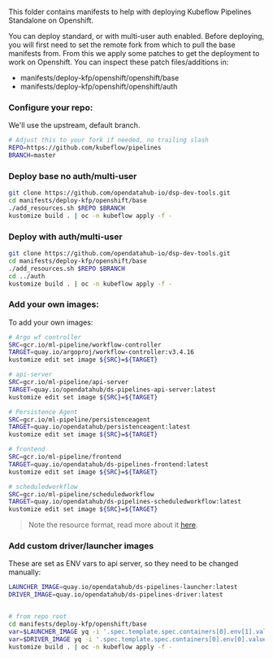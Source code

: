 This folder contains manifests to help with deploying Kubeflow Pipelines Standalone on Openshift. 

You can deploy standard, or with multi-user auth enabled. 
Before deploying, you will first need to set the remote fork from which to pull the base manifests from. From this we 
apply some patches to get the deployment to work on Openshift. You can inspect these patch files/additions in: 

- manifests/deploy-kfp/openshift/openshift/base
- manifests/deploy-kfp/openshift/openshift/auth


### Configure your repo: 

We'll use the upstream, default branch. 
```bash
# Adjust this to your fork if needed, no trailing slash
REPO=https://github.com/kubeflow/pipelines
BRANCH=master
```

### Deploy base no auth/multi-user

```bash
git clone https://github.com/opendatahub-io/dsp-dev-tools.git
cd manifests/deploy-kfp/openshift/base
./add_resources.sh $REPO $BRANCH
kustomize build . | oc -n kubeflow apply -f -
```

### Deploy with auth/multi-user

```bash
git clone https://github.com/opendatahub-io/dsp-dev-tools.git
cd manifests/deploy-kfp/openshift/base
./add_resources.sh $REPO $BRANCH
cd ../auth
kustomize build . | oc -n kubeflow apply -f -
```

### Add your own images: 

To add your own images: 

```bash
# Argo wf controller
SRC=gcr.io/ml-pipeline/workflow-controller
TARGET=quay.io/argoproj/workflow-controller:v3.4.16
kustomize edit set image ${SRC}=${TARGET}

# api-server
SRC=gcr.io/ml-pipeline/api-server
TARGET=quay.io/opendatahub/ds-pipelines-api-server:latest
kustomize edit set image ${SRC}=${TARGET}

# Persistence Agent
SRC=gcr.io/ml-pipeline/persistenceagent
TARGET=quay.io/opendatahub/persistenceagent:latest
kustomize edit set image ${SRC}=${TARGET}

# frontend
SRC=gcr.io/ml-pipeline/frontend
TARGET=quay.io/opendatahub/ds-pipelines-frontend:latest
kustomize edit set image ${SRC}=${TARGET}

# scheduledworkflow
SRC=gcr.io/ml-pipeline/scheduledworkflow
TARGET=quay.io/opendatahub/ds-pipelines-scheduledworkflow:latest
kustomize edit set image ${SRC}=${TARGET}
```

> Note the resource format, read more about it [here](https://github.com/kubernetes-sigs/kustomize/blob/master/examples/remoteBuild.md).

### Add custom driver/launcher images 

These are set as ENV vars to api server, so they need to be changed manually: 

```bash
LAUNCHER_IMAGE=quay.io/opendatahub/ds-pipelines-launcher:latest
DRIVER_IMAGE=quay.io/opendatahub/ds-pipelines-driver:latest


# from repo root
cd manifests/deploy-kfp/openshift/base
var=$LAUNCHER_IMAGE yq -i '.spec.template.spec.containers[0].env[1].value = strenv(var)' api-server-patch.yaml
var=$DRIVER_IMAGE yq -i '.spec.template.spec.containers[0].env[0].value = strenv(var)' api-server-patch.yaml
kustomize build . | oc -n kubeflow apply -f -
```

